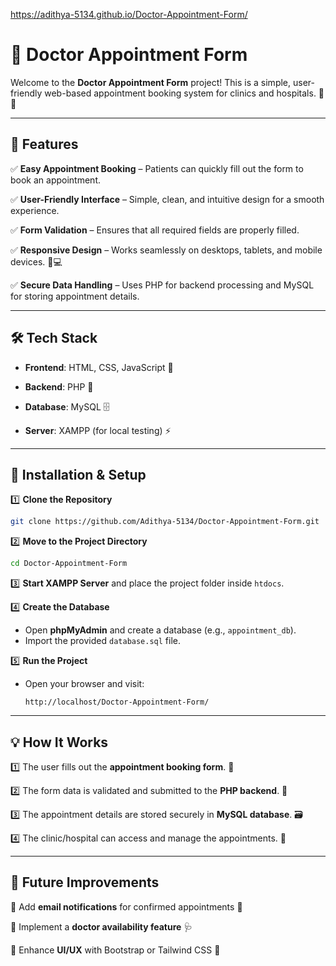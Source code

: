https://adithya-5134.github.io/Doctor-Appointment-Form/

# 🏥 Doctor Appointment Form

Welcome to the **Doctor Appointment Form** project! This is a simple, user-friendly web-based appointment booking system for clinics and hospitals. 📅💊

---

## 🚀 Features

✅ **Easy Appointment Booking** – Patients can quickly fill out the form to book an appointment.  

✅ **User-Friendly Interface** – Simple, clean, and intuitive design for a smooth experience.  

✅ **Form Validation** – Ensures that all required fields are properly filled.  

✅ **Responsive Design** – Works seamlessly on desktops, tablets, and mobile devices. 📱💻  

✅ **Secure Data Handling** – Uses PHP for backend processing and MySQL for storing appointment details.  

---

## 🛠️ Tech Stack

- **Frontend**: HTML, CSS, JavaScript 🎨

- **Backend**: PHP 🐘
  
- **Database**: MySQL 🗄️
  
- **Server**: XAMPP (for local testing) ⚡

---

## 📂 Installation & Setup

1️⃣ **Clone the Repository**  
```bash
git clone https://github.com/Adithya-5134/Doctor-Appointment-Form.git
```


2️⃣ **Move to the Project Directory**  
```bash
cd Doctor-Appointment-Form
```


3️⃣ **Start XAMPP Server** and place the project folder inside `htdocs`.  


4️⃣ **Create the Database**  
- Open **phpMyAdmin** and create a database (e.g., `appointment_db`).
- Import the provided `database.sql` file. 


5️⃣ **Run the Project**  
- Open your browser and visit:  
  ```
  http://localhost/Doctor-Appointment-Form/
  ```

---

## 💡 How It Works

1️⃣ The user fills out the **appointment booking form**. 📝  

2️⃣ The form data is validated and submitted to the **PHP backend**. 🔄  

3️⃣ The appointment details are stored securely in **MySQL database**. 🗃️  

4️⃣ The clinic/hospital can access and manage the appointments. 🏥  

---

## 🎯 Future Improvements

🔹 Add **email notifications** for confirmed appointments 📩  

🔹 Implement a **doctor availability feature** 🩺  

🔹 Enhance **UI/UX** with Bootstrap or Tailwind CSS 🎨  



